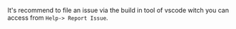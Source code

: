 It's recommend to file an issue via the build in tool of vscode witch you can access from `Help-> Report Issue`.
